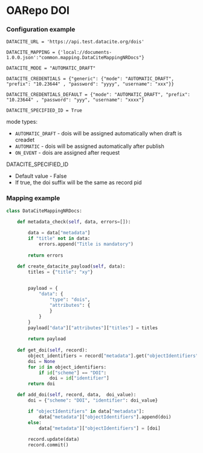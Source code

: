 # OARepo DOI

### Configuration example

```
DATACITE_URL = 'https://api.test.datacite.org/dois'

DATACITE_MAPPING = {'local://documents-1.0.0.json':"common.mapping.DataCiteMappingNRDocs"}

DATACITE_MODE = "AUTOMATIC_DRAFT"

DATACITE_CREDENTIALS = {"generic": {"mode": "AUTOMATIC_DRAFT", "prefix": "10.23644" , "password": "yyyy", "username": "xxx"}}

DATACITE_CREDENTIALS_DEFAULT = {"mode": "AUTOMATIC_DRAFT", "prefix": "10.23644" , "password": "yyy", "username": "xxxx"}

DATACITE_SPECIFIED_ID = True
```

mode types:
  - `AUTOMATIC_DRAFT` - dois will be assigned automatically when draft is creadet
  - `AUTOMATIC` - dois will be assigned automatically after publish 
  - `ON_EVENT` - dois are assigned after request

DATACITE_SPECIFIED_ID
  - Default value - False
  - If true, the doi suffix will be the same as record pid
    
### Mapping example

```python
class DataCiteMappingNRDocs:

    def metadata_check(self, data, errors=[]):
        
        data = data["metadata"]
        if "title" not in data:
            errors.append("Title is mandatory")
        
        return errors

    def create_datacite_payload(self, data):
        titles = {"title": "xy"}

        
        payload = {
            "data": {
                "type": "dois",
                "attributes": {
                }
            }
        }
        payload["data"]["attributes"]["titles"] = titles
   
        return payload
    
    def get_doi(self, record):
        object_identifiers = record["metadata"].get("objectIdentifiers", [])
        doi = None
        for id in object_identifiers:
            if id["scheme"] == "DOI":
                doi = id["identifier"]
        return doi

    def add_doi(self, record, data,  doi_value):
        doi = {"scheme": "DOI", "identifier": doi_value}

        if "objectIdentifiers" in data["metadata"]:
            data["metadata"]["objectIdentifiers"].append(doi)
        else:
            data["metadata"]["objectIdentifiers"] = [doi]
        
        record.update(data)
        record.commit()
```
